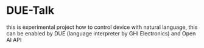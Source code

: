 # DUE-Talk
this is experimental project how to control device with natural language, this can be enabled by DUE (language interpreter by GHI Electronics) and Open AI API
